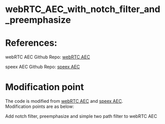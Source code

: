 # webRTC_AEC_with_notch_filter_and_preemphasize

# References: 

webRTC AEC Github Repo: [webRTC AEC](https://github.com/YAN-sysbest/WebRTC-AEC)

speex AEC Github Repo: [speex AEC](https://github.com/echocatzh/SPEEX-AEC-python)


# Modification point
The code is modified from [webRTC AEC](https://github.com/YAN-sysbest/WebRTC-AEC) and [speex AEC](https://github.com/echocatzh/SPEEX-AEC-python).  
Modification points are as below:

Add notch filter, preemphasize and simple two path filter to webRTC AEC 
